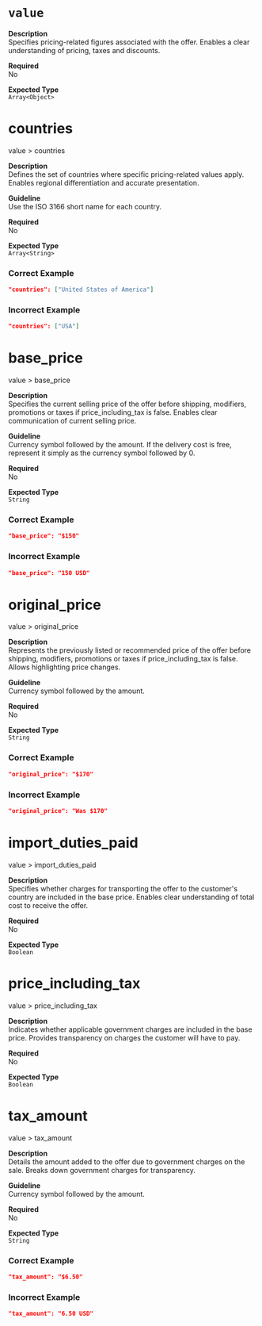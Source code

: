 `value`
=======

**Description**  
Specifies pricing-related figures associated with the offer. Enables a clear understanding of pricing, taxes and discounts.

**Required**  
No

**Expected Type**  
`Array<Object>`

# countries

value > countries

**Description**  
Defines the set of countries where specific pricing-related values apply. Enables regional differentiation and accurate presentation.

**Guideline**  
Use the ISO 3166 short name for each country.

**Required**  
No

**Expected Type**  
`Array<String>`

### Correct Example

```json
"countries": ["United States of America"]
```

### Incorrect Example

```json
"countries": ["USA"]
```

# base_price

value > base_price

**Description**  
Specifies the current selling price of the offer before shipping, modifiers, promotions or taxes if price_including_tax is false. Enables clear communication of current selling price.

**Guideline**  
Currency symbol followed by the amount. If the delivery cost is free, represent it simply as the currency symbol followed by 0.

**Required**  
No

**Expected Type**  
`String`

### Correct Example

```json
"base_price": "$150"
```

### Incorrect Example

```json
"base_price": "150 USD"
```

# original_price

value > original_price

**Description**  
Represents the previously listed or recommended price of the offer before shipping, modifiers, promotions or taxes if price_including_tax is false. Allows highlighting price changes.

**Guideline**  
Currency symbol followed by the amount.

**Required**  
No

**Expected Type**  
`String`

### Correct Example

```json
"original_price": "$170"
```

### Incorrect Example

```json
"original_price": "Was $170"
```

# import_duties_paid

value > import_duties_paid

**Description**  
Specifies whether charges for transporting the offer to the customer's country are included in the base price. Enables clear understanding of total cost to receive the offer.

**Required**  
No

**Expected Type**  
`Boolean`

# price_including_tax

value > price_including_tax

**Description**  
Indicates whether applicable government charges are included in the base price. Provides transparency on charges the customer will have to pay.

**Required**  
No

**Expected Type**  
`Boolean`

# tax_amount

value > tax_amount

**Description**  
Details the amount added to the offer due to government charges on the sale. Breaks down government charges for transparency.

**Guideline**  
Currency symbol followed by the amount.

**Required**  
No

**Expected Type**  
`String`

### Correct Example

```json
"tax_amount": "$6.50"
```

### Incorrect Example

```json
"tax_amount": "6.50 USD"
```